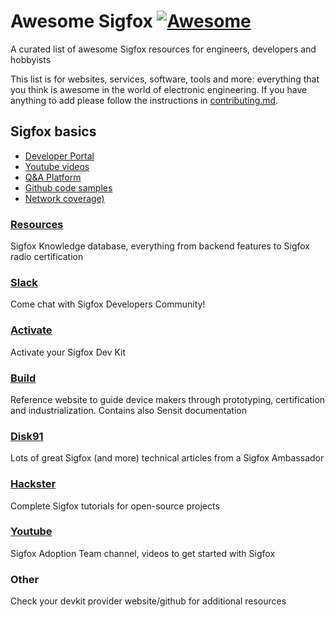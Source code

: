 # Awesome Sigfox [![Awesome](https://cdn.rawgit.com/sindresorhus/awesome/d7305f38d29fed78fa85652e3a63e154dd8e8829/media/badge.svg)](https://github.com/sindresorhus/awesome)

A curated list of awesome Sigfox resources for engineers, developers and hobbyists

This list is for websites, services, software, tools and more: everything that you think is awesome in the world of electronic engineering. If you have anything to add please follow the instructions in [contributing.md](contributing.md).

## Sigfox basics

* [Developer Portal](http://makers.sigfox.com)
* [Youtube videos](http://youtube.com/sigfox)
* [Q&A Platform](http://ask.sigfox.com)
* [Github code samples](http://github.com/sigfox)
* [Network coverage)](http://sigfox.com/coverage)


### [Resources](https://resources.sigfox.com)
Sigfox Knowledge database, everything from backend features to Sigfox radio certification

### [Slack](https://sigfoxbuilders.herokuapp.com)
Come chat with Sigfox Developers Community!

### [Activate](https://buy.sigfox.com/activate)
Activate your Sigfox Dev Kit

### [Build](https://build.sigfox.com)
Reference website to guide device makers through prototyping, certification and industrialization. Contains also Sensit documentation

### [Disk91](http://disk91.com)
Lots of great Sigfox (and more) technical articles from a Sigfox Ambassador

### [Hackster](https://www.hackster.io/sigfox)
Complete Sigfox tutorials for open-source projects

### [Youtube]( https://www.youtube.com/playlist?list=PLcw1TnahFRW9ebM_pZ_bh3SIRFiecJXnH)
Sigfox Adoption Team channel, videos to get started with Sigfox

### Other
Check your devkit provider website/github for additional resources

